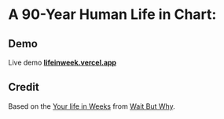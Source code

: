 # A 90-Year Human Life in Chart:

## Demo 
Live demo **[lifeinweek.vercel.app](https://lifeinweek.vercel.app/)**

## Credit
Based on the [Your life in Weeks](http://waitbutwhy.com/2014/05/life-weeks.html) from [Wait But Why](http://waitbutwhy.com/).